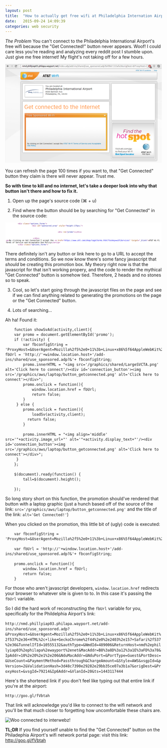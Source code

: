 ```yaml
---
layout: post
title:  "How to actually get free wifi at Philadelphia Internation Airport."
date:   2015-09-24 14:09:39
categories: web security
---
```


*The Problem*
You can't connect to the Philadelphia International Airport's free wifi because the "Get Connected!" button never appears. Woof! I could care less you're reading and analyzing every reddit post I stumble upon. Just give me free internet! My flight's not taking off for a few hours.

![Look. The get connected button never appears](/assets/philly_airport/look-no-get-connected-button.png)

You can refresh the page 100 times if you want to, that "Get Connected" button they claim is there will never appear. Trust me.

**So with time to kill and no internet, let's take a deeper look into why that button isn't there and how to fix it.**

1. Open up the page's source code (⌘ + u)

2. Find where the button should be by searching for "Get Connected" in the source code:

![No link or button found what so ever.](/assets/philly_airport/alleged-get-connected-button.png)

There definitely isn't any button or link here to go to a URL to accept the terms and conditions. So we now know there's some fancy javascript that _should_ be creating this promotion box. My theory right now is that the javascript for that isn't working propery, and the code to render the mythical "Get Connected" button is somehow tied. Therefore, 2 heads and no stones so to speak.

3. Cool, so let's start going through the javascript files on the page and see if we can find anything related to generating the promotions on the page or the "Get Connected" button.

4. Lots of searching...

Ah ha! Found it: 

```
    function showSvAd(activity,client){
    var promo = document.getElementById('promo');
    if (!activity) {
        var fbconfigString = 'ProxyHost=&UserAgent=Mozilla%2f5%2e0+11%3b+Linux+x86%5f64AppleWebKit%2f537%2e36+HTML%2c+like+GeckoChrome%2f44%2e0%2e2403%2e157+Safari%2f537%2e36&TunnelIfId=10555132&authType=&NmdId=489006&ReturnHost=nmd%2ephillyiap03%2ephilapa%2ewayport%2enet&MacAddr=B8%3a8D%3a12%3a1E%3aFD%3a78&IpAddr=10%2e20%2e1%2e206&NduMacAddr=&NduPort=&PortType=Guest&PortDesc=&UseCount=&PaymentMethod=Passthrough&ChargeAmount=&Style=AWS&vsgpId=&pVersion=2&ValidationHash=3d48c7390e29282e29bb35ce07a3b1a7&origDest=&ProxyHost=&vsgId=79214&Ip6Addr=&VlanId=20&ts=1443117444';var fbUrl = 'http://'+window.location.host+'/add-ins/shared/use_sponsored.adp?&'+ fbconfigString;
        promo.innerHTML = "<img src='/graphics/shared/LargeSVCTA.png' alt='Click here to connect'/><div id='connection_button'><img src='/graphics/aws/laptop/button_getconnected.png' alt='Click here to connect'></div>";
        promo.onclick = function(){
            window.location.href = fbUrl;
            return false;
        }
     } else {
        promo.onclick = function(){
            loadSv(activity,client);
          return false;
        }

        promo.innerHTML = "<img align='middle' src='"+activity.image_url+"' alt='"+activity.display_text+"'/><div id='connection_button'><img src='/graphics/aws/laptop/button_getconnected.png' alt='Click here to connect'></div>";
     }
    };

    $(document).ready(function() {
        tall=$(document).height();

    });
```

So long story short on this function, the promotion should've rendered that button with a laptop graphic (just a hunch based off of the source of the link: `src='/graphics/aws/laptop/button_getconnected.png'` and the title of the link: `alt='Get Connected!'`)

When you clicked on the promotion, this little bit of (ugly) code is executed:

```
    var fbconfigString = 'ProxyHost=&UserAgent=Mozilla%2f5%2e0+11%3b+Linux+x86%5f64AppleWebKit%2f537%2e36+HTML%2c+like+GeckoChrome%2f44%2e0%2e2403%2e157+Safari%2f537%2e36&TunnelIfId=10555132&authType=&NmdId=489006&ReturnHost=nmd%2ephillyiap03%2ephilapa%2ewayport%2enet&MacAddr=B8%3c8D%3a12%3d1E%3aED%3a78&IpAddr=10%2e20%2e1%2e206&NduMacAddr=&NduPort=&PortType=Guest&PortDesc=&UseCount=&PaymentMethod=Passthrough&ChargeAmount=&Style=AWS&vsgpId=&pVersion=2&ValidationHash=3d48c7390e29282e29bb35ce07a3b1a7&origDest=&ProxyHost=&vsgId=79214&Ip6Addr=&VlanId=20&ts=1443117444';

    var fbUrl = 'http://'+window.location.host+'/add-ins/shared/use_sponsored.adp?&'+ fbconfigString;

    promo.onclick = function(){
        window.location.href = fbUrl;
        return false;
    }
```

For those who aren't javascript developers, `window.location.href` redirects your browser to whatever site is given to to. In this case it's passing the `fbUrl` variable.

So I did the hard work of reconstructing the `fbUrl` variable for you, specifically for the Phildelphia Airport's link:

`http://nmd.phillyiap03.philapa.wayport.net/add-ins/shared/use_sponsored.adp?&ProxyHost=&UserAgent=Mozilla%2f5%2e0+11%3b+Linux+x86%5f64AppleWebKit%2f537%2e36+HTML%2c+like+GeckoChrome%2f44%2e0%2e2403%2e157+Safari%2f537%2e36&TunnelIfId=10555132&authType=&NmdId=489006&ReturnHost=nmd%2ephillyiap03%2ephilapa%2ewayport%2enet&MacAddr=B8%3a8D%3a12%3a1E%3aFD%3a78&IpAddr=10%2e20%2e1%2e206&NduMacAddr=&NduPort=&PortType=Guest&PortDesc=&UseCount=&PaymentMethod=Passthrough&ChargeAmount=&Style=AWS&vsgpId=&pVersion=2&ValidationHash=3d48c7390e29282e29bb35ce07a3b1a7&origDest=&ProxyHost=&vsgId=79214&Ip6Addr=&VlanId=20&ts=1443117444`

Here's the shortened link if you don't feel like typing out that entire link if you're at the airport:

```
http://goo.gl/fVbtah
```

That link will acknowledge you'd like to connect to the wifi network and you'll be that much closer to forgetting how uncomfortable these chairs are. 

![Woo connected to interwebz!](https://en.wikipedia.org/wiki/MAC_address)

**TL;DR** If you find yourself unable to find the "Get Connected" button on the Philadephia Airport's wifi network portal page: visit this link: http://goo.gl/fVbtah
